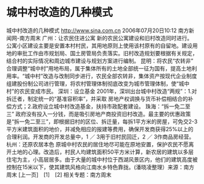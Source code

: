 # 城中村改造的几种模式

城中村改造的几种模式
http://www.sina.com.cn 2006年07月20日10:12 南方新闻网-南方周末
广州：让农民住进公寓
新的农民公寓建设和旧村改造同时进行。公寓小区建设主要是安置本村村民，其用地原则上使用该村原有的自留地。建设用地的审批工作由市规划局、国土房管局负责落实。旧村改造规划要根据有关规定，结合村的实际情况和周边城市建设与规划方案进行编制。
昆明：将农民“农转非”
合理调整“城中村”用地布局，属于集体所有的土地全部统一征为国有，提高土地利用率。“城中村”改造与改制同步进行，农民全部农转非，集体资产按现代企业制度组建股份制公司进行管理，将农村管理体制彻底改变为城市管理体制，使“城中村”的农民变成市民。
深圳：设立基金
2001年，深圳出台城中村改造“两规”：1.对拆迁者，制定统一的“基准容积率”，并采取
房地产权调换与货币补偿相结合的补偿方式；2.政府设立城中村改造基金，扶持市政配套建设。
珠海：“拆一免二至三”
政府没有投入一分钱，而是吸引房地产商投资旧村改造。最主要的优惠政策是“拆一免二至三”，即根据旧村的区位、拆迁量，每拆1平方米的房屋，可免交2-3平方米建筑面积的地价，并减免相应的报建等费用，确保开发商获得25%以上的合理利润。开发商的开发总量中，1 ／ 3用于旧村民回迁，2 ／ 3作商品房经营。
杭州：还原农居本色
原城中村农民的居住地尽可能在原地安置，保护农民不愿离开土地的心理。改造后，村民人均建筑面积50平方米计算，新农居的建筑以多层住宅为主，小高层居多。由于大量的城中村位于西湖风景区内，他们的建筑高度被控制在15米以下，使其建筑风格向江南水乡特色靠拢。(潘晓凌整理）来源：南方周末
[上一页]　[1]　[2]
相关专题：南方周末 

